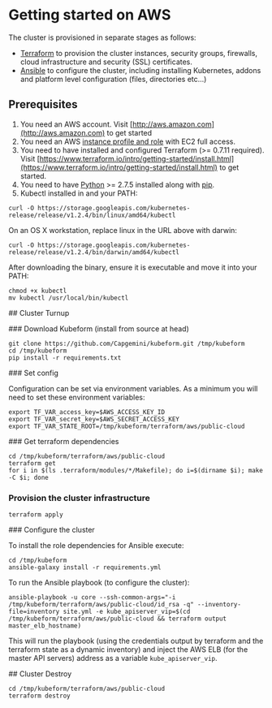 # Getting started on AWS

The cluster is provisioned in separate stages as follows:

* [Terraform](https://terraform.io) to provision the cluster instances, security groups, firewalls, cloud infrastructure and security (SSL) certificates.
* [Ansible](https://ansible.com) to configure the cluster, including installing Kubernetes, addons and platform level configuration (files, directories etc...)

## Prerequisites

1. You need an AWS account. Visit [http://aws.amazon.com](http://aws.amazon.com) to get started
2. You need an AWS [instance profile and role](http://docs.aws.amazon.com/IAM/latest/UserGuide/instance-profiles.html) with EC2 full access.
3. You need to have installed and configured Terraform (>= 0.7.11 required). Visit [https://www.terraform.io/intro/getting-started/install.html](https://www.terraform.io/intro/getting-started/install.html) to get started.
4. You need to have [Python](https://www.python.org/) >= 2.7.5 installed along with [pip](https://pip.pypa.io/en/latest/installing.html).
5. Kubectl installed in and your PATH:

```
curl -O https://storage.googleapis.com/kubernetes-release/release/v1.2.4/bin/linux/amd64/kubectl
```

On an OS X workstation, replace linux in the URL above with darwin:

```
curl -O https://storage.googleapis.com/kubernetes-release/release/v1.2.4/bin/darwin/amd64/kubectl
```
After downloading the binary, ensure it is executable and move it into your PATH:

```
chmod +x kubectl
mv kubectl /usr/local/bin/kubectl
```

## Cluster Turnup

### Download Kubeform (install from source at head)
```
git clone https://github.com/Capgemini/kubeform.git /tmp/kubeform
cd /tmp/kubeform
pip install -r requirements.txt
```

### Set config

Configuration can be set via environment variables. As a minimum you will need to set these environment variables:

```
export TF_VAR_access_key=$AWS_ACCESS_KEY_ID
export TF_VAR_secret_key=$AWS_SECRET_ACCESS_KEY
export TF_VAR_STATE_ROOT=/tmp/kubeform/terraform/aws/public-cloud
```

### Get terraform dependencies

```
cd /tmp/kubeform/terraform/aws/public-cloud
terraform get
for i in $(ls .terraform/modules/*/Makefile); do i=$(dirname $i); make -C $i; done
```

### Provision the cluster infrastructure

```
terraform apply
```

### Configure the cluster

To install the role dependencies for Ansible execute:

```
cd /tmp/kubeform
ansible-galaxy install -r requirements.yml
```

To run the Ansible playbook (to configure the cluster):

```
ansible-playbook -u core --ssh-common-args="-i /tmp/kubeform/terraform/aws/public-cloud/id_rsa -q" --inventory-file=inventory site.yml -e kube_apiserver_vip=$(cd /tmp/kubeform/terraform/aws/public-cloud && terraform output master_elb_hostname)
```

This will run the playbook (using the credentials output by terraform and the terraform state as a dynamic inventory) and inject the AWS ELB (for the master API servers) address as a variable ```kube_apiserver_vip```.

## Cluster Destroy

```
cd /tmp/kubeform/terraform/aws/public-cloud
terraform destroy
```
